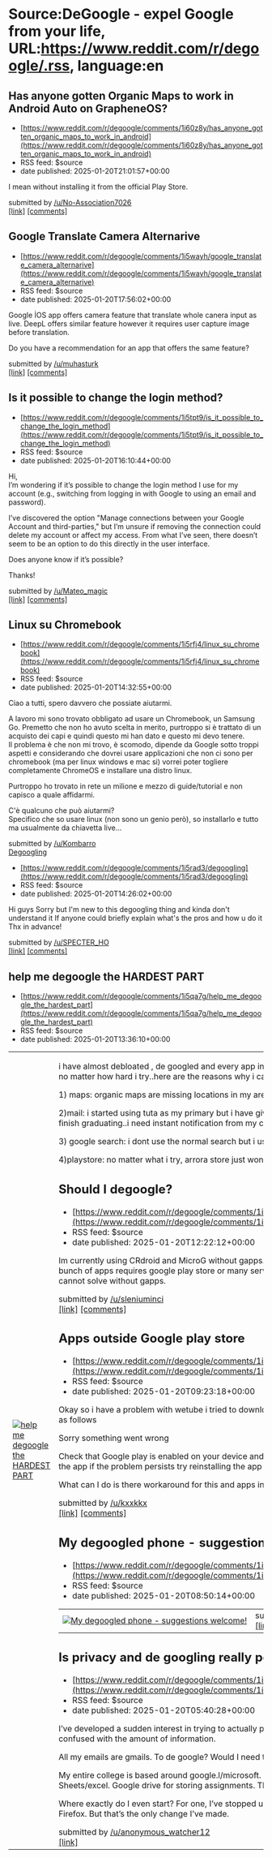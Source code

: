 # Source:DeGoogle - expel Google from your life, URL:https://www.reddit.com/r/degoogle/.rss, language:en

## Has anyone gotten Organic Maps to work in Android Auto on GrapheneOS?
 - [https://www.reddit.com/r/degoogle/comments/1i60z8y/has_anyone_gotten_organic_maps_to_work_in_android](https://www.reddit.com/r/degoogle/comments/1i60z8y/has_anyone_gotten_organic_maps_to_work_in_android)
 - RSS feed: $source
 - date published: 2025-01-20T21:01:57+00:00

<!-- SC_OFF --><div class="md"><p>I mean without installing it from the official Play Store.</p> </div><!-- SC_ON --> &#32; submitted by &#32; <a href="https://www.reddit.com/user/No-Association7026"> /u/No-Association7026 </a> <br/> <span><a href="https://www.reddit.com/r/degoogle/comments/1i60z8y/has_anyone_gotten_organic_maps_to_work_in_android/">[link]</a></span> &#32; <span><a href="https://www.reddit.com/r/degoogle/comments/1i60z8y/has_anyone_gotten_organic_maps_to_work_in_android/">[comments]</a></span>

## Google Translate Camera Alternarive
 - [https://www.reddit.com/r/degoogle/comments/1i5wayh/google_translate_camera_alternarive](https://www.reddit.com/r/degoogle/comments/1i5wayh/google_translate_camera_alternarive)
 - RSS feed: $source
 - date published: 2025-01-20T17:56:02+00:00

<!-- SC_OFF --><div class="md"><p>Google İOS app offers camera feature that translate whole canera input as live. DeepL offers similar feature however it requires user capture image before translation.</p> <p>Do you have a recommendation for an app that offers the same feature?</p> </div><!-- SC_ON --> &#32; submitted by &#32; <a href="https://www.reddit.com/user/muhasturk"> /u/muhasturk </a> <br/> <span><a href="https://www.reddit.com/r/degoogle/comments/1i5wayh/google_translate_camera_alternarive/">[link]</a></span> &#32; <span><a href="https://www.reddit.com/r/degoogle/comments/1i5wayh/google_translate_camera_alternarive/">[comments]</a></span>

## Is it possible to change the login method?
 - [https://www.reddit.com/r/degoogle/comments/1i5tpt9/is_it_possible_to_change_the_login_method](https://www.reddit.com/r/degoogle/comments/1i5tpt9/is_it_possible_to_change_the_login_method)
 - RSS feed: $source
 - date published: 2025-01-20T16:10:44+00:00

<!-- SC_OFF --><div class="md"><p>Hi,<br/> I’m wondering if it’s possible to change the login method I use for my account (e.g., switching from logging in with Google to using an email and password).</p> <p>I’ve discovered the option &quot;Manage connections between your Google Account and third-parties,&quot; but I’m unsure if removing the connection could delete my account or affect my access. From what I’ve seen, there doesn’t seem to be an option to do this directly in the user interface.</p> <p>Does anyone know if it’s possible?</p> <p>Thanks!</p> </div><!-- SC_ON --> &#32; submitted by &#32; <a href="https://www.reddit.com/user/Mateo_magic"> /u/Mateo_magic </a> <br/> <span><a href="https://www.reddit.com/r/degoogle/comments/1i5tpt9/is_it_possible_to_change_the_login_method/">[link]</a></span> &#32; <span><a href="https://www.reddit.com/r/degoogle/comments/1i5tpt9/is_it_possible_to_change_the_login_method/">[comments]</a></span>

## Linux su Chromebook
 - [https://www.reddit.com/r/degoogle/comments/1i5rfj4/linux_su_chromebook](https://www.reddit.com/r/degoogle/comments/1i5rfj4/linux_su_chromebook)
 - RSS feed: $source
 - date published: 2025-01-20T14:32:55+00:00

<!-- SC_OFF --><div class="md"><p>Ciao a tutti, spero davvero che possiate aiutarmi.</p> <p>A lavoro mi sono trovato obbligato ad usare un Chromebook, un Samsung Go. Premetto che non ho avuto scelta in merito, purtroppo si è trattato di un acquisto dei capi e quindi questo mi han dato e questo mi devo tenere.<br/> Il problema è che non mi trovo, è scomodo, dipende da Google sotto troppi aspetti e considerando che dovrei usare applicazioni che non ci sono per chromebook (ma per linux windows e mac si) vorrei poter togliere completamente ChromeOS e installare una distro linux.</p> <p>Purtroppo ho trovato in rete un milione e mezzo di guide/tutorial e non capisco a quale affidarmi.</p> <p>C&#39;è qualcuno che può aiutarmi?<br/> Specifico che so usare linux (non sono un genio però), so installarlo e tutto ma usualmente da chiavetta live... </p> </div><!-- SC_ON --> &#32; submitted by &#32; <a href="https://www.reddit.com/user/Kombarro"> /u/Kombarro </a> <br/> <span><a href="https://www.r

## Degoogling
 - [https://www.reddit.com/r/degoogle/comments/1i5rad3/degoogling](https://www.reddit.com/r/degoogle/comments/1i5rad3/degoogling)
 - RSS feed: $source
 - date published: 2025-01-20T14:26:02+00:00

<!-- SC_OFF --><div class="md"><p>Hi guys Sorry but I&#39;m new to this degoogling thing and kinda don&#39;t understand it If anyone could briefly explain what&#39;s the pros and how u do it Thx in advance! </p> </div><!-- SC_ON --> &#32; submitted by &#32; <a href="https://www.reddit.com/user/SPECTER_HO"> /u/SPECTER_HO </a> <br/> <span><a href="https://www.reddit.com/r/degoogle/comments/1i5rad3/degoogling/">[link]</a></span> &#32; <span><a href="https://www.reddit.com/r/degoogle/comments/1i5rad3/degoogling/">[comments]</a></span>

## help me degoogle the HARDEST PART
 - [https://www.reddit.com/r/degoogle/comments/1i5qa7g/help_me_degoogle_the_hardest_part](https://www.reddit.com/r/degoogle/comments/1i5qa7g/help_me_degoogle_the_hardest_part)
 - RSS feed: $source
 - date published: 2025-01-20T13:36:10+00:00

<table> <tr><td> <a href="https://www.reddit.com/r/degoogle/comments/1i5qa7g/help_me_degoogle_the_hardest_part/"> <img src="https://b.thumbs.redditmedia.com/kwJqJfegNRqMwgZSfM3nSdnsrhcvVqfnHULVmWh-2hU.jpg" alt="help me degoogle the HARDEST PART" title="help me degoogle the HARDEST PART" /> </a> </td><td> <!-- SC_OFF --><div class="md"><p>i have almost debloated , de googled and every app in my phone is FOSS and except for these...i cant switch no matter how hard i try..here are the reasons why i cant switch </p> <p>1) maps: organic maps are missing locations in my area (rural part)</p> <p>2)mail: i started using tuta as my primary but i have given my gmail for my education and i cant change it untill i finish graduating..i need instant notification from my college coz they send everything in mail</p> <p>3) google search: i dont use the normal search but i use google lens a LOT for my education almost daily..</p> <p>4)playstore: no matter what i try, arrora store just wont install upd

## Should I degoogle?
 - [https://www.reddit.com/r/degoogle/comments/1i5ozfu/should_i_degoogle](https://www.reddit.com/r/degoogle/comments/1i5ozfu/should_i_degoogle)
 - RSS feed: $source
 - date published: 2025-01-20T12:22:12+00:00

<!-- SC_OFF --><div class="md"><p>Im currently using CRdroid and MicroG without gapps. But Im thinking to get EvoulationX because Im seeing a bunch of apps requires google play store or many services that MicroG can&#39;t do. And theres problems that you cannot solve without gapps.</p> </div><!-- SC_ON --> &#32; submitted by &#32; <a href="https://www.reddit.com/user/sleniuminci"> /u/sleniuminci </a> <br/> <span><a href="https://www.reddit.com/r/degoogle/comments/1i5ozfu/should_i_degoogle/">[link]</a></span> &#32; <span><a href="https://www.reddit.com/r/degoogle/comments/1i5ozfu/should_i_degoogle/">[comments]</a></span>

## Apps outside Google play store
 - [https://www.reddit.com/r/degoogle/comments/1i5meko/apps_outside_google_play_store](https://www.reddit.com/r/degoogle/comments/1i5meko/apps_outside_google_play_store)
 - RSS feed: $source
 - date published: 2025-01-20T09:23:18+00:00

<!-- SC_OFF --><div class="md"><p>Okay so i have a problem with wetube i tried to download it from aurora store but when I opened the app it say as follows</p> <p>Sorry something went wrong</p> <p>Check that Google play is enabled on your device and that you&#39;re using an up to date version before opening the app if the problem persists try reinstalling the app</p> <p>What can I do is there workaround for this and apps in general in the future? </p> </div><!-- SC_ON --> &#32; submitted by &#32; <a href="https://www.reddit.com/user/kxxkkx"> /u/kxxkkx </a> <br/> <span><a href="https://www.reddit.com/r/degoogle/comments/1i5meko/apps_outside_google_play_store/">[link]</a></span> &#32; <span><a href="https://www.reddit.com/r/degoogle/comments/1i5meko/apps_outside_google_play_store/">[comments]</a></span>

## My degoogled phone - suggestions welcome!
 - [https://www.reddit.com/r/degoogle/comments/1i5lyz1/my_degoogled_phone_suggestions_welcome](https://www.reddit.com/r/degoogle/comments/1i5lyz1/my_degoogled_phone_suggestions_welcome)
 - RSS feed: $source
 - date published: 2025-01-20T08:50:14+00:00

<table> <tr><td> <a href="https://www.reddit.com/r/degoogle/comments/1i5lyz1/my_degoogled_phone_suggestions_welcome/"> <img src="https://preview.redd.it/cmuxdjbx34ee1.png?width=640&amp;crop=smart&amp;auto=webp&amp;s=b33c5da1f980046ed7226c3c9e0c19de4679ccce" alt="My degoogled phone - suggestions welcome!" title="My degoogled phone - suggestions welcome!" /> </a> </td><td> &#32; submitted by &#32; <a href="https://www.reddit.com/user/ranjandatta"> /u/ranjandatta </a> <br/> <span><a href="https://i.redd.it/cmuxdjbx34ee1.png">[link]</a></span> &#32; <span><a href="https://www.reddit.com/r/degoogle/comments/1i5lyz1/my_degoogled_phone_suggestions_welcome/">[comments]</a></span> </td></tr></table>

## Is privacy and de googling really possible on an iPhone?
 - [https://www.reddit.com/r/degoogle/comments/1i5japl/is_privacy_and_de_googling_really_possible_on_an](https://www.reddit.com/r/degoogle/comments/1i5japl/is_privacy_and_de_googling_really_possible_on_an)
 - RSS feed: $source
 - date published: 2025-01-20T05:40:28+00:00

<!-- SC_OFF --><div class="md"><p>I’ve developed a sudden interest in trying to actually protect my privacy. It’s great. But it’s a lot of work. I’m just confused with the amount of information. </p> <p>All my emails are gmails. To de google? Would I need to make new ones? </p> <p>My entire college is based around google.l/microsoft. Writing assignments need to be done on google docs. Sheets/excel. Google drive for storing assignments. The college mail is associated with gmail. </p> <p>Where exactly do I even start? For one, I’ve stopped using chrome and google as my browser. I have brave and Firefox. But that’s the only change I’ve made. </p> </div><!-- SC_ON --> &#32; submitted by &#32; <a href="https://www.reddit.com/user/anonymous_watcher12"> /u/anonymous_watcher12 </a> <br/> <span><a href="https://www.reddit.com/r/degoogle/comments/1i5japl/is_privacy_and_de_googling_really_possible_on_an/">[link]</a></span> &#32; <span><a href="https://www.reddit.com/r/degoogle/comments/1i5japl/

